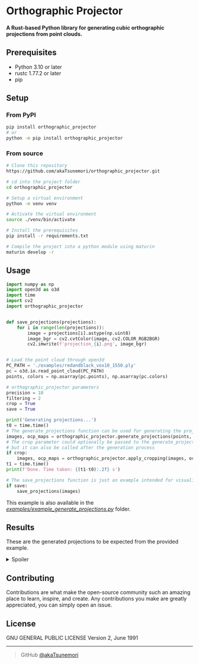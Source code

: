 # Orthographic Projector
#### A Rust-based Python library for generating cubic orthographic projections from point clouds.

## Prerequisites
- Python 3.10 or later
- rustc 1.77.2 or later
- pip

## Setup
### From PyPI
```bash
pip install orthographic_projector
# or
python -m pip install orthographic_projector
```

### From source
```bash
# Clone this repository
https://github.com/akaTsunemori/orthographic_projector.git

# cd into the project folder
cd orthographic_projector

# Setup a virtual environment
python -m venv venv

# Activate the virtual environment
source ./venv/bin/activate

# Install the prerequisites
pip install -r requirements.txt

# Compile the project into a python module using maturin
maturin develop -r
```

## Usage
```python
import numpy as np
import open3d as o3d
import time
import cv2
import orthographic_projector


def save_projections(projections):
    for i in range(len(projections)):
        image = projections[i].astype(np.uint8)
        image_bgr = cv2.cvtColor(image, cv2.COLOR_RGB2BGR)
        cv2.imwrite(f'projection_{i}.png', image_bgr)


# Load the point cloud through open3d
PC_PATH = './examples/redandblack_vox10_1550.ply'
pc = o3d.io.read_point_cloud(PC_PATH)
points, colors = np.asarray(pc.points), np.asarray(pc.colors)

# orthographic_projector parameters
precision = 10
filtering = 2
crop = True
save = True

print('Generating projections...')
t0 = time.time()
# The generate_projections function can be used for generating the projections
images, ocp_maps = orthographic_projector.generate_projections(points, colors, precision, filtering)
# The crop parameter could optionally be passed to the generate_projections function,
# but it can also be called after the generation process
if crop:
    images, ocp_maps = orthographic_projector.apply_cropping(images, ocp_maps)
t1 = time.time()
print(f'Done. Time taken: {(t1-t0):.2f} s')

# The save_projections function is just an example intended for visualization of the results
if save:
    save_projections(images)
```

This example is also available in the *[examples/example_generate_projections.py](https://github.com/akaTsunemori/orthographic_projector/blob/main/examples/example_generate_projections.py)* folder.

## Results
These are the generated projections to be expected from the provided example.

<details>
    <summary>Spoiler</summary>
    <img src="https://i.imgur.com/cKTmA5s.png" alt="Projection 1">
    <img src="https://i.imgur.com/KbkAOOw.png" alt="Projection 2">
    <img src="https://i.imgur.com/79DYoLQ.png" alt="Projection 3">
    <img src="https://i.imgur.com/mNveRev.png" alt="Projection 4">
    <img src="https://i.imgur.com/lszqcn2.png" alt="Projection 5">
    <img src="https://i.imgur.com/LaEhUNb.png" alt="Projection 6">
</details>

## Contributing
Contributions are what make the open-source community such an amazing place to learn, inspire, and create. Any contributions you make are greatly appreciated, you can simply open an issue.

## License
GNU GENERAL PUBLIC LICENSE
Version 2, June 1991

---

> GitHub [@akaTsunemori](https://github.com/akaTsunemori)

